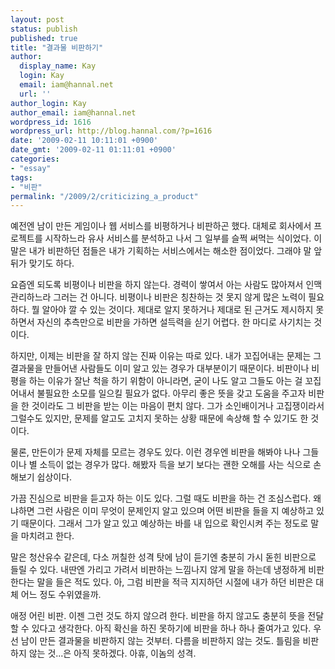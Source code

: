 ```yaml
---
layout: post
status: publish
published: true
title: "결과물 비판하기"
author:
  display_name: Kay
  login: Kay
  email: iam@hannal.net
  url: ''
author_login: Kay
author_email: iam@hannal.net
wordpress_id: 1616
wordpress_url: http://blog.hannal.com/?p=1616
date: '2009-02-11 10:11:01 +0900'
date_gmt: '2009-02-11 01:11:01 +0900'
categories:
- "essay"
tags:
- "비판"
permalink: "/2009/2/criticizing_a_product"
---
```

<p>예전엔 남이 만든 게임이나 웹 서비스를 비평하거나 비판하곤 했다. 대체로 회사에서 프로젝트를 시작하느라 유사 서비스를 분석하고 나서 그 일부를 슬쩍 써먹는 식이었다. 이 말은 내가 비판하던 점들은 내가 기획하는 서비스에서는 해소한 점이었다. 그래야 말 앞뒤가 맞기도 하다.</p>
<p>요즘엔 되도록 비평이나 비판을 하지 않는다. 경력이 쌓여서 아는 사람도 많아져서 인맥 관리하느라 그러는 건 아니다. 비평이나 비판은 칭찬하는 것 못지 않게 많은 노력이 필요하다. 뭘 알아야 깔 수 있는 것이다. 제대로 알지 못하거나 제대로 된 근거도 제시하지 못하면서 자신의 추측만으로 비판을 가하면 설득력을 싣기 어렵다. 한 마디로 사기치는 것이다.</p>
<p>하지만, 이제는 비판을 잘 하지 않는 진짜 이유는 따로 있다. 내가 꼬집어내는 문제는 그 결과물을 만들어낸 사람들도 이미 알고 있는 경우가 대부분이기 때문이다. 비판이나 비평을 하는 이유가 잘난 척을 하기 위함이 아니라면, 굳이 나도 알고 그들도 아는 걸 꼬집어내서 불필요한 소모를 일으킬 필요가 없다. 아무리 좋은 뜻을 갖고 도움을 주고자 비판을 한 것이라도 그 비판을 받는 이는 마음이 편치 않다. 그가 소인배이거나 고집쟁이라서 그럴수도 있지만, 문제를 알고도 고치지 못하는 상황 때문에 속상해 할 수 있기도 한 것이다.</p>
<p>물론, 만든이가 문제 자체를 모르는 경우도 있다. 이런 경우엔 비판을 해봐야 나나 그들이나 별 소득이 없는 경우가 많다. 해봤자 득을 보기 보다는 괜한 오해를 사는 식으로 손해보기 쉽상이다.</p>
<p>가끔 진심으로 비판을 듣고자 하는 이도 있다. 그럴 때도 비판을 하는 건 조심스럽다. 왜냐하면 그런 사람은 이미 무엇이 문제인지 알고 있으며 어떤 비판을 들을 지 예상하고 있기 때문이다. 그래서 그가 알고 있고 예상하는 바를 내 입으로 확인시켜 주는 정도로 말을 마치려고 한다.</p>
<p>말은 청산유수 같은데, 다소 꺼칠한 성격 탓에 남이 듣기엔 충분히 가시 돋힌 비판으로 들릴 수 있다. 내딴엔 가리고 가려서 비판하는 느낌나지 않게 말을 하는데 냉정하게 비판한다는 말을 들은 적도 있다. 아, 그럼 비판을 적극 지지하던 시절에 내가 하던 비판은 대체 어느 정도 수위였을까.</p>
<p>애정 어린 비판. 이젠 그런 것도 하지 않으려 한다. 비판을 하지 않고도 충분히 뜻을 전달할 수 있다고 생각한다. 아직 확신을 하진 못하기에 비판을 하나 하나 줄여가고 있다. 우선 남이 만든 결과물을 비판하지 않는 것부터. 다름을 비판하지 않는 것도. 틀림을 비판하지 않는 것...은 아직 못하겠다. 아휴, 이놈의 성격.</p>
